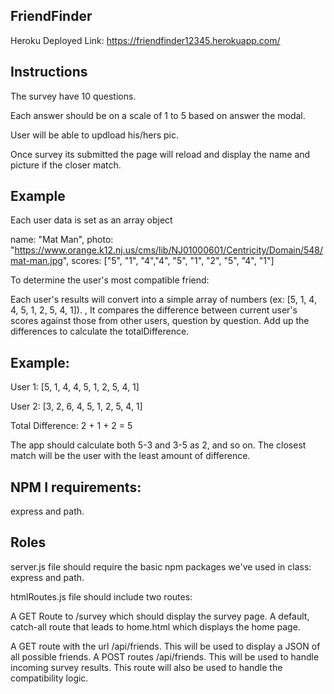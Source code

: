 ## FriendFinder

Heroku Deployed Link: https://friendfinder12345.herokuapp.com/  

## Instructions

The survey have 10 questions.

Each answer should be on a scale of 1 to 5 based on answer the modal.

User will be able to updload his/hers pic.

Once survey its submitted the page will reload and display the name and picture if the closer match.


## Example

Each user data is set as an array object

name: "Mat Man",
       photo: "https://www.orange.k12.nj.us/cms/lib/NJ01000601/Centricity/Domain/548/mat-man.jpg",
       scores: ["5", "1", "4","4", "5", "1", "2", "5", "4", "1"]


To determine the user's most compatible friend:

Each user's results will convert into a simple array of numbers (ex: [5, 1, 4, 4, 5, 1, 2, 5, 4, 1]). , It compares the difference between current user's scores against those from other users, question by question. Add up the differences to calculate the totalDifference.

## Example:

User 1: [5, 1, 4, 4, 5, 1, 2, 5, 4, 1]

User 2: [3, 2, 6, 4, 5, 1, 2, 5, 4, 1]

Total Difference: 2 + 1 + 2 = 5

The app should calculate both 5-3 and 3-5 as 2, and so on. The closest match will be the user with the least amount of difference.

## NPM I requirements:
express and path.

## Roles

server.js file should require the basic npm packages we've used in class: express and path.

htmlRoutes.js file should include two routes:

A GET Route to /survey which should display the survey page. A default, catch-all route that leads to home.html which displays the home page.

A GET route with the url /api/friends. This will be used to display a JSON of all possible friends. A POST routes /api/friends. This will be used to handle incoming survey results. This route will also be used to handle the compatibility logic.

